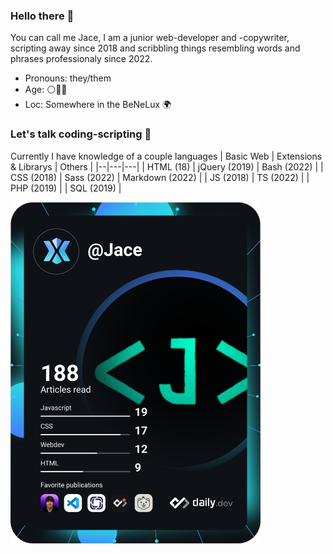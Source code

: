 ### Hello there 👋

You can call me Jace, I am a junior web-developer and -copywriter, scripting away since 2018 and scribbling things resembling words and phrases professionaly since 2022.

- Pronouns: they/them
- Age: ⚪🥈🐉
- Loc: Somewhere in the BeNeLux 🌍

### Let's talk coding-scripting 👀

Currently I have knowledge of a couple languages
| Basic Web | Extensions & Librarys | Others |
|--|---|---|
| HTML (18) | jQuery (2019) | Bash (2022) |
| CSS (2018) | Sass (2022) | Markdown (2022) |
| JS (2018) | TS (2022) |
| PHP (2019) |
| SQL (2019) | 


<a href="https://app.daily.dev/Jace"><img src="https://github.com/ScriptJayT/ScriptJayT/blob/main/devcard.svg" width="400" alt="Jace's Dev Card"/></a>

